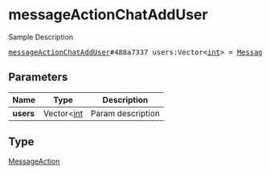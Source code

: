 # messageActionChatAddUser

Sample Description

<pre>
<a href="../constructor/messageActionChatAddUser.md">messageActionChatAddUser</a>#488a7337 users:Vector&lt;<a href="../type/int.md">int</a>&gt; = <a href="../type/MessageAction.md">MessageAction</a>;
</pre>

## Parameters

| Name | Type | Description |
|------|:----:|-------------|
| **users** | Vector<[int](../type/int.md) | Param description |

## Type

[MessageAction](../type/MessageAction.md)

